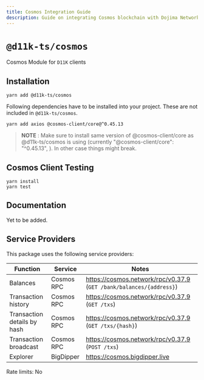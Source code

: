 ```yaml
---
title: Cosmos Integration Guide
description: Guide on integrating Cosmos blockchain with Dojima Network to enable cross-chain functionality.
---
```


# `@d11k-ts/cosmos`

Cosmos Module for `D11K` clients

## Installation

```
yarn add @d11k-ts/cosmos
```

Following dependencies have to be installed into your project. These are not included in `@d11k-ts/cosmos`.

```
yarn add axios @cosmos-client/core@^0.45.13
```
> **NOTE** : Make sure to install same version of @cosmos-client/core as @d11k-ts/cosmos is using (currently "@cosmos-client/core": "^0.45.13", ). In other case things might break.

## Cosmos Client Testing

```
yarn install
yarn test
```
## Documentation

Yet to be added.

## Service Providers

This package uses the following service providers:

| Function                    | Service    | Notes                                                               |
| --------------------------- | ---------- | ------------------------------------------------------------------- |
| Balances                    | Cosmos RPC | https://cosmos.network/rpc/v0.37.9 (`GET /bank/balances/{address}`) |
| Transaction history         | Cosmos RPC | https://cosmos.network/rpc/v0.37.9 (`GET /txs`)                     |
| Transaction details by hash | Cosmos RPC | https://cosmos.network/rpc/v0.37.9 (`GET /txs/{hash}`)              |
| Transaction broadcast       | Cosmos RPC | https://cosmos.network/rpc/v0.37.9 (`POST /txs`)                    |
| Explorer                    | BigDipper  | https://cosmos.bigdipper.live                                       |

Rate limits: No